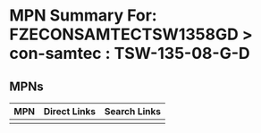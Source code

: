



# MPN Summary For: FZECONSAMTECTSW1358GD > con-samtec : TSW-135-08-G-D

## MPNs
  

|MPN|Direct Links|Search Links|
| :--- | :--- | :--- |
||||
